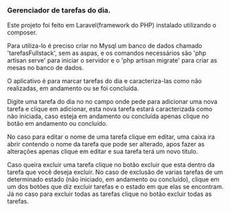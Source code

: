 <h3>Gerenciador de tarefas do dia.</h3>

Este projeto foi feito em Laravel(framework do PHP) instalado utilizando o composer.

Para utiliza-lo é preciso criar no Mysql um banco de dados chamado 'tarefasFullstack',
sem as aspas, e os comandos necessários são 'php artisan serve' para iniciar o servidor 
e o 'php artisan migrate' para criar as mesas no banco de dados.

O aplicativo é para marcar tarefas do dia e caracteriza-las como não realizadas, 
em andamento ou se foi concluída.

Digite uma tarefa do dia no no campo onde pede para adicionar uma nova tarefa e 
clique em adicionar, esta nova tarefa estará caracterizada como não iniciada, caso 
esteja em andamento ou concluída apenas clique no botão em andamento ou concluído.

No caso para editar o nome de uma tarefa clique em editar, uma caixa ira abrir 
contendo o nome da tarefa que pode ser alterado, apos fazer as alterações apenas 
clique em editar e sua tarefa terá um novo titulo.

Caso queira excluir uma tarefa clique no botão excluir que esta dentro da tarefa 
que você deseja excluir. No caso de exclusão de varias tarefas de um determinado estado 
(não iniciado, em andamento ou concluído), clique em um dos botões que diz excluir 
tarefas e o estado em que elas se encontram. Já no caso para excluir todas as tarefas 
clique no botão excluir todas as tarefas.
